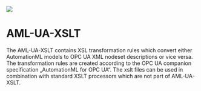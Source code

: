 ![][1]

# AML-UA-XSLT
The AML-UA-XSLT contains XSL transformation rules which convert either AutomationML models to OPC UA XML nodeset descriptions or vice versa. The transformation rules are created according to the OPC UA companion specification „AutomationML for OPC UA“. The xslt files can be used in combination with standard XSLT processors which are not part of AML-UA-XSLT.

[1]: https://raw.githubusercontent.com/AutomationML/AMLEngine2.1/master/img/AutomationML-Logo.png
